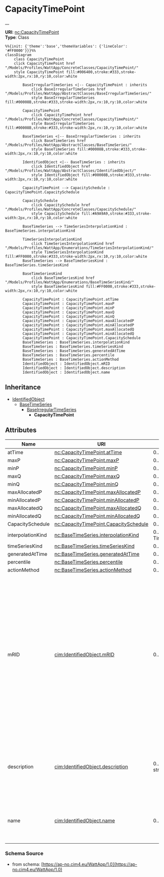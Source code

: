 # CapacityTimePoint

__

**URI**: [nc:CapacityTimePoint](https://cim4.eu/ns/nc#CapacityTimePoint)<br />
**Type**: Class

```mermaid
%%{init: {'theme':'base','themeVariables': {'lineColor': '#FF0000'}}}%%
classDiagram
    class CapacityTimePoint
    click CapacityTimePoint href "/Models/Profiles/WattApp/ConcreteClasses/CapacityTimePoint/"
    style CapacityTimePoint fill:#006400,stroke:#333,stroke-width:2px,rx:10,ry:10,color:white

        BaseIrregularTimeSeries <|-- CapacityTimePoint : inherits
            click BaseIrregularTimeSeries href "/Models/Profiles/WattApp/AbstractClasses/BaseIrregularTimeSeries/"
            style BaseIrregularTimeSeries fill:#00008B,stroke:#333,stroke-width:2px,rx:10,ry:10,color:white

        CapacityTimePoint
            click CapacityTimePoint href "/Models/Profiles/WattApp/ConcreteClasses/CapacityTimePoint/"
            style BaseIrregularTimeSeries fill:#00008B,stroke:#333,stroke-width:2px,rx:10,ry:10,color:white

        BaseTimeSeries <|-- BaseIrregularTimeSeries : inherits
            click BaseTimeSeries href "/Models/Profiles/WattApp/AbstractClasses/BaseTimeSeries/"
            style BaseTimeSeries fill:#00008B,stroke:#333,stroke-width:2px,rx:10,ry:10,color:white

        IdentifiedObject <|-- BaseTimeSeries : inherits
            click IdentifiedObject href "/Models/Profiles/WattApp/AbstractClasses/IdentifiedObject/"
            style IdentifiedObject fill:#00008B,stroke:#333,stroke-width:2px,rx:10,ry:10,color:white

        CapacityTimePoint --> CapacitySchedule : CapacityTimePoint.CapacitySchedule

        CapacitySchedule
            click CapacitySchedule href "/Models/Profiles/WattApp/ConcreteClasses/CapacitySchedule/"
            style CapacitySchedule fill:#A9A9A9,stroke:#333,stroke-width:2px,rx:10,ry:10,color:white

        BaseTimeSeries --> TimeSeriesInterpolationKind : BaseTimeSeries.interpolationKind

        TimeSeriesInterpolationKind
            click TimeSeriesInterpolationKind href "/Models/Profiles/WattApp/Enumerations/TimeSeriesInterpolationKind/"
            style TimeSeriesInterpolationKind fill:#FF0000,stroke:#333,stroke-width:2px,rx:10,ry:10,color:white
        BaseTimeSeries --> BaseTimeSeriesKind : BaseTimeSeries.timeSeriesKind

        BaseTimeSeriesKind
            click BaseTimeSeriesKind href "/Models/Profiles/WattApp/Enumerations/BaseTimeSeriesKind/"
            style BaseTimeSeriesKind fill:#FF0000,stroke:#333,stroke-width:2px,rx:10,ry:10,color:white

        CapacityTimePoint : CapacityTimePoint.atTime
        CapacityTimePoint : CapacityTimePoint.maxP
        CapacityTimePoint : CapacityTimePoint.minP
        CapacityTimePoint : CapacityTimePoint.maxQ
        CapacityTimePoint : CapacityTimePoint.minQ
        CapacityTimePoint : CapacityTimePoint.maxAllocatedP
        CapacityTimePoint : CapacityTimePoint.minAllocatedP
        CapacityTimePoint : CapacityTimePoint.maxAllocatedQ
        CapacityTimePoint : CapacityTimePoint.minAllocatedQ
        CapacityTimePoint : CapacityTimePoint.CapacitySchedule
        BaseTimeSeries : BaseTimeSeries.interpolationKind
        BaseTimeSeries : BaseTimeSeries.timeSeriesKind
        BaseTimeSeries : BaseTimeSeries.generatedAtTime
        BaseTimeSeries : BaseTimeSeries.percentile
        BaseTimeSeries : BaseTimeSeries.actionMethod
        IdentifiedObject : IdentifiedObject.mRID
        IdentifiedObject : IdentifiedObject.description
        IdentifiedObject : IdentifiedObject.name
```

## Inheritance
* [IdentifiedObject](IdentifiedObject.md)
    * [BaseTimeSeries](BaseTimeSeries.md)
        * [BaseIrregularTimeSeries](BaseIrregularTimeSeries.md)
            * **CapacityTimePoint**

## Attributes
| Name | URI | Cardinality and Range | Description | Inheritance |
| ---  | --- | --- | --- | --- |
| atTime | [nc:CapacityTimePoint.atTime](https://cim4.eu/ns/nc#CapacityTimePoint.atTime) | 0..1 DateTime |  | direct |
| maxP | [nc:CapacityTimePoint.maxP](https://cim4.eu/ns/nc#CapacityTimePoint.maxP) | 0..1 ActivePower |  | direct |
| minP | [nc:CapacityTimePoint.minP](https://cim4.eu/ns/nc#CapacityTimePoint.minP) | 0..1 ActivePower |  | direct |
| maxQ | [nc:CapacityTimePoint.maxQ](https://cim4.eu/ns/nc#CapacityTimePoint.maxQ) | 0..1 ReactivePower |  | direct |
| minQ | [nc:CapacityTimePoint.minQ](https://cim4.eu/ns/nc#CapacityTimePoint.minQ) | 0..1 ReactivePower |  | direct |
| maxAllocatedP | [nc:CapacityTimePoint.maxAllocatedP](https://cim4.eu/ns/nc#CapacityTimePoint.maxAllocatedP) | 0..1 ActivePower |  | direct |
| minAllocatedP | [nc:CapacityTimePoint.minAllocatedP](https://cim4.eu/ns/nc#CapacityTimePoint.minAllocatedP) | 0..1 ActivePower |  | direct |
| maxAllocatedQ | [nc:CapacityTimePoint.maxAllocatedQ](https://cim4.eu/ns/nc#CapacityTimePoint.maxAllocatedQ) | 0..1 ReactivePower |  | direct |
| minAllocatedQ | [nc:CapacityTimePoint.minAllocatedQ](https://cim4.eu/ns/nc#CapacityTimePoint.minAllocatedQ) | 0..1 ReactivePower |  | direct |
| CapacitySchedule | [nc:CapacityTimePoint.CapacitySchedule](https://cim4.eu/ns/nc#CapacityTimePoint.CapacitySchedule) | 0..1 CapacitySchedule |  | direct |
| interpolationKind | [nc:BaseTimeSeries.interpolationKind](https://cim4.eu/ns/nc#BaseTimeSeries.interpolationKind) | 0..1 TimeSeriesInterpolationKind |  | BaseTimeSeries |
| timeSeriesKind | [nc:BaseTimeSeries.timeSeriesKind](https://cim4.eu/ns/nc#BaseTimeSeries.timeSeriesKind) | 0..1 BaseTimeSeriesKind |  | BaseTimeSeries |
| generatedAtTime | [nc:BaseTimeSeries.generatedAtTime](https://cim4.eu/ns/nc#BaseTimeSeries.generatedAtTime) | 0..1 DateTime |  | BaseTimeSeries |
| percentile | [nc:BaseTimeSeries.percentile](https://cim4.eu/ns/nc#BaseTimeSeries.percentile) | 0..1 integer |  | BaseTimeSeries |
| actionMethod | [nc:BaseTimeSeries.actionMethod](https://cim4.eu/ns/nc#BaseTimeSeries.actionMethod) | 0..1 string |  | BaseTimeSeries |
| mRID | [cim:IdentifiedObject.mRID](https://cim.ucaiug.io/ns#IdentifiedObject.mRID) | 0..1 string | Master resource identifier issued by a model authority. The mRID is unique within an exchange context. Global uniqueness is easily achieved by using a UUID, as specified in RFC 4122, for the mRID. The use of UUID is strongly recommended.For CIMXML data files in RDF syntax conforming to IEC 61970-552, the mRID is mapped to rdf:ID or rdf:about attributes that identify CIM object elements. | IdentifiedObject |
| description | [cim:IdentifiedObject.description](https://cim.ucaiug.io/ns#IdentifiedObject.description) | 0..1 [LanguageObject](LanguageObject.md) or string | The description is a free human readable text describing or naming the object. It may be non unique and may not correlate to a naming hierarchy. | IdentifiedObject |
| name | [cim:IdentifiedObject.name](https://cim.ucaiug.io/ns#IdentifiedObject.name) | 0..1 string | The name is any free human readable and possibly non unique text naming the object. | IdentifiedObject |

### Schema Source
* from schema: [https://ap-no.cim4.eu/WattApp/1.0](https://ap-no.cim4.eu/WattApp/1.0)
